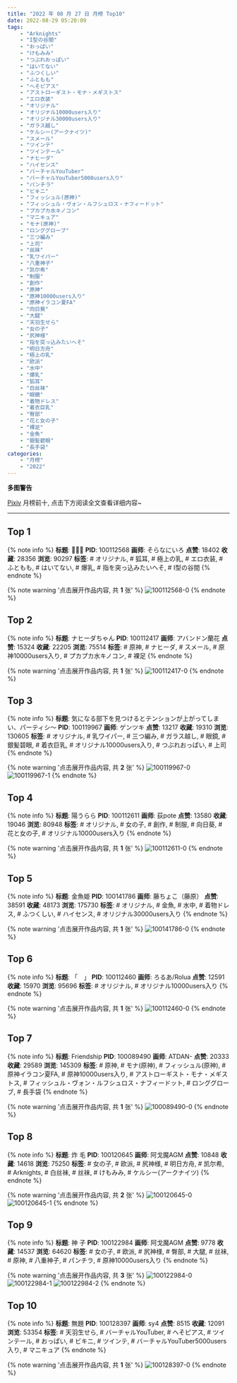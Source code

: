 ```yaml
---
title: "2022 年 08 月 27 日 月榜 Top10"
date: 2022-08-29 05:20:09
tags:
    - "Arknights"
    - "I型の谷間"
    - "おっぱい"
    - "けもみみ"
    - "つぶれおっぱい"
    - "はいてない"
    - "ふつくしい"
    - "ふともも"
    - "へそピアス"
    - "アストローギスト・モナ・メギストス"
    - "エロ衣装"
    - "オリジナル"
    - "オリジナル10000users入り"
    - "オリジナル30000users入り"
    - "ガラス越し"
    - "ケルシー(アークナイツ)"
    - "スメール"
    - "ツインテ"
    - "ツインテール"
    - "ナヒーダ"
    - "ハイセンス"
    - "バーチャルYouTuber"
    - "バーチャルYouTuber5000users入り"
    - "パンチラ"
    - "ビキニ"
    - "フィッシュル(原神)"
    - "フィッシュル・ヴォン・ルフシュロス・ナフィードット"
    - "プカプカ水キノコン"
    - "マニキュア"
    - "モナ(原神)"
    - "ロンググローブ"
    - "三つ編み"
    - "上司"
    - "丝袜"
    - "乳ワイパー"
    - "八重神子"
    - "凯尔希"
    - "制服"
    - "創作"
    - "原神"
    - "原神10000users入り"
    - "原神イラコン夏FA"
    - "向日葵"
    - "大腿"
    - "天羽生せら"
    - "女の子"
    - "尻神様"
    - "指を突っ込みたいへそ"
    - "明日方舟"
    - "極上の乳"
    - "欧派"
    - "水中"
    - "爆乳"
    - "狐耳"
    - "白丝袜"
    - "眼鏡"
    - "着物ドレス"
    - "着衣巨乳"
    - "臀部"
    - "花と女の子"
    - "裸足"
    - "金魚"
    - "銀髪碧眼"
    - "長手袋"
categories:
    - "月榜"
    - "2022"
---
```


<i class="fa fa-triangle-exclamation"></i>**多图警告**<i class="fa fa-triangle-exclamation"></i>

[Pixiv](https://www.pixiv.net/) 月榜前十, 点击下方阅读全文查看详细内容~

<!-- more -->

---

## Top 1

{% note info %}
**标题**: 🦊🦊🦊
**PID**: 100112568 **画师**: そらなにいろ
**点赞**: 18402 **收藏**: 28356 **浏览**: 90297
**标签**: # オリジナル, # 狐耳, # 極上の乳, # エロ衣装, # ふともも, # はいてない, # 爆乳, # 指を突っ込みたいへそ, # I型の谷間
{% endnote %}

{% note warning '点击展开作品内容, 共 **1** 张' %}
![100112568-0](https://i.pixiv.re/img-original/img/2022/07/31/00/01/39/100112568_p0.png)
{% endnote %}

## Top 2

{% note info %}
**标题**: ナヒーダちゃん
**PID**: 100112417 **画师**: アバンドン蘭花
**点赞**: 15324 **收藏**: 22205 **浏览**: 75514
**标签**: # 原神, # ナヒーダ, # スメール, # 原神10000users入り, # プカプカ水キノコン, # 裸足
{% endnote %}

{% note warning '点击展开作品内容, 共 **1** 张' %}
![100112417-0](https://i.pixiv.re/img-original/img/2022/07/31/00/00/24/100112417_p0.jpg)
{% endnote %}

## Top 3

{% note info %}
**标题**: 気になる部下を見つけるとテンションが上がってしまい、パーティシ～
**PID**: 100119967 **画师**: ゲンツキ
**点赞**: 13217 **收藏**: 19310 **浏览**: 130605
**标签**: # オリジナル, # 乳ワイパー, # 三つ編み, # ガラス越し, # 眼鏡, # 銀髪碧眼, # 着衣巨乳, # オリジナル10000users入り, # つぶれおっぱい, # 上司
{% endnote %}

{% note warning '点击展开作品内容, 共 **2** 张' %}
![100119967-0](https://i.pixiv.re/img-original/img/2022/07/31/09/00/01/100119967_p0.jpg)
![100119967-1](https://i.pixiv.re/img-original/img/2022/07/31/09/00/01/100119967_p1.jpg)
{% endnote %}

## Top 4

{% note info %}
**标题**: 陽うらら
**PID**: 100112611 **画师**: 荻pote
**点赞**: 13580 **收藏**: 19046 **浏览**: 80948
**标签**: # オリジナル, # 女の子, # 創作, # 制服, # 向日葵, # 花と女の子, # オリジナル10000users入り
{% endnote %}

{% note warning '点击展开作品内容, 共 **1** 张' %}
![100112611-0](https://i.pixiv.re/img-original/img/2022/07/31/00/02/07/100112611_p0.jpg)
{% endnote %}

## Top 5

{% note info %}
**标题**: 金魚姫
**PID**: 100141786 **画师**: 藤ちょこ（藤原）
**点赞**: 38591 **收藏**: 48173 **浏览**: 175730
**标签**: # オリジナル, # 金魚, # 水中, # 着物ドレス, # ふつくしい, # ハイセンス, # オリジナル30000users入り
{% endnote %}

{% note warning '点击展开作品内容, 共 **1** 张' %}
![100141786-0](https://i.pixiv.re/img-original/img/2022/08/01/00/03/38/100141786_p0.png)
{% endnote %}

## Top 6

{% note info %}
**标题**: 「　」
**PID**: 100112460 **画师**: ろるあ/Rolua
**点赞**: 12591 **收藏**: 15970 **浏览**: 95696
**标签**: # オリジナル, # オリジナル10000users入り
{% endnote %}

{% note warning '点击展开作品内容, 共 **1** 张' %}
![100112460-0](https://i.pixiv.re/img-original/img/2022/07/31/00/00/47/100112460_p0.jpg)
{% endnote %}

## Top 7

{% note info %}
**标题**: Friendship
**PID**: 100089490 **画师**: ATDAN-
**点赞**: 20333 **收藏**: 29589 **浏览**: 145309
**标签**: # 原神, # モナ(原神), # フィッシュル(原神), # 原神イラコン夏FA, # 原神10000users入り, # アストローギスト・モナ・メギストス, # フィッシュル・ヴォン・ルフシュロス・ナフィードット, # ロンググローブ, # 長手袋
{% endnote %}

{% note warning '点击展开作品内容, 共 **1** 张' %}
![100089490-0](https://i.pixiv.re/img-original/img/2022/07/30/14/13/13/100089490_p0.jpg)
{% endnote %}

## Top 8

{% note info %}
**标题**: 炸 毛
**PID**: 100120645 **画师**: 阿戈魔AGM
**点赞**: 10848 **收藏**: 14618 **浏览**: 75250
**标签**: # 女の子, # 欧派, # 尻神様, # 明日方舟, # 凯尔希, # Arknights, # 白丝袜, # 丝袜, # けもみみ, # ケルシー(アークナイツ)
{% endnote %}

{% note warning '点击展开作品内容, 共 **2** 张' %}
![100120645-0](https://i.pixiv.re/img-original/img/2022/07/31/09/53/01/100120645_p0.jpg)
![100120645-1](https://i.pixiv.re/img-original/img/2022/07/31/09/53/01/100120645_p1.jpg)
{% endnote %}

## Top 9

{% note info %}
**标题**: 神 子
**PID**: 100122984 **画师**: 阿戈魔AGM
**点赞**: 9778 **收藏**: 14537 **浏览**: 64620
**标签**: # 女の子, # 欧派, # 尻神様, # 臀部, # 大腿, # 丝袜, # 原神, # 八重神子, # パンチラ, # 原神10000users入り
{% endnote %}

{% note warning '点击展开作品内容, 共 **3** 张' %}
![100122984-0](https://i.pixiv.re/img-original/img/2022/07/31/12/16/40/100122984_p0.jpg)
![100122984-1](https://i.pixiv.re/img-original/img/2022/07/31/12/16/40/100122984_p1.jpg)
![100122984-2](https://i.pixiv.re/img-original/img/2022/07/31/12/16/40/100122984_p2.jpg)
{% endnote %}

## Top 10

{% note info %}
**标题**: 無題
**PID**: 100128397 **画师**: sy4
**点赞**: 8515 **收藏**: 12091 **浏览**: 53354
**标签**: # 天羽生せら, # バーチャルYouTuber, # へそピアス, # ツインテール, # おっぱい, # ビキニ, # ツインテ, # バーチャルYouTuber5000users入り, # マニキュア
{% endnote %}

{% note warning '点击展开作品内容, 共 **1** 张' %}
![100128397-0](https://i.pixiv.re/img-original/img/2022/07/31/16/41/11/100128397_p0.png)
{% endnote %}
